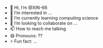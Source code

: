 - 👋 Hi, I’m @XIN-66
- 👀 I’m interested in ...
- 🌱 I’m currently learning computing science
- 💞️ I’m looking to collaborate on ...
- 📫 How to reach me  talking
- 😄 Pronouns: ??
- ⚡ Fun fact: ...

<!---
XIN-66/XIN-66 is a ✨ special ✨ repository because its `README.md` (this file) appears on your GitHub profile.
You can click the Preview link to take a look at your changes.
--->
